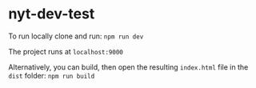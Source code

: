 # nyt-dev-test
To run locally clone and run:
`npm run dev`

The project runs at `localhost:9000`

Alternatively, you can build, then open the resulting `index.html` file in the `dist` folder:
`npm run build`
